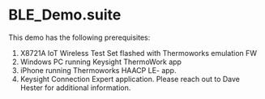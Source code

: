 # BLE_Demo.suite
This demo has the following prerequisites:
1. X8721A IoT Wireless Test Set flashed with Thermoworks emulation FW
2. Windows PC running Keysight ThermoWork app
3. iPhone running Thermoworks HAACP LE- app.
4. Keysight Connection Expert application.
Please reach out to Dave Hester for additional information.
